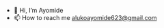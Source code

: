 - 👋 Hi, I’m Ayomide
- 📫 How to reach me alukoayomide623@gmail.com

<!---
AyomiCoder/AyomiCoder is a ✨ special ✨ repository because its `README.md` (this file) appears on your GitHub profile.
You can click the Preview link to take a look at your changes.
--->
